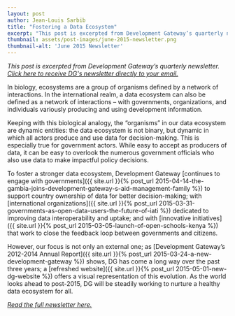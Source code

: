 ```yaml
---
layout: post
author: Jean-Louis Sarbib
title: "Fostering a Data Ecosystem"
excerpt: "This post is excerpted from Development Gateway’s quarterly newsletter."
thumbnail: assets/post-images/june-2015-newsletter.png
thumbnail-alt: 'June 2015 Newsletter'
---
```

*This post is excerpted from Development Gateway’s quarterly newsletter. [Click here to receive DG's newsletter directly to your email.](http://eepurl.com/UEJ6j)*

In biology, ecosystems are a group of organisms defined by a network of interactions. In the international realm, a data ecosystem can also be defined as a network of interactions – with governments, organizations, and individuals variously producing and using development information.

Keeping with this biological analogy, the “organisms” in our data ecosystem are dynamic entities: the data ecosystem is not binary, but dynamic in which all actors produce and use data for decision-making. This is especially true for government actors. While easy to accept as producers of data, it can be easy to overlook the numerous government officials who also use data to make impactful policy decisions.

To foster a stronger data ecosystem, Development Gateway [continues to engage with governments]({{ site.url }}{% post_url 2015-04-14-the-gambia-joins-development-gateway-s-aid-management-family %}) to support country ownership of data for better decision-making; with [international organizations]({{ site.url }}{% post_url 2015-03-31-governments-as-open-data-users-the-future-of-iati %}) dedicated to improving data interoperability and uptake; and with [innovative initiatives]({{ site.url }}{% post_url 2015-03-05-launch-of-open-schools-kenya %}) that work to close the feedback loop between governments and citizens.

However, our focus is not only an external one; as [Development Gateway’s 2012-2014 Annual Report]({{ site.url }}{% post_url 2015-03-24-a-new-development-gateway %}) shows, DG has come a long way over the past three years; a [refreshed website]({{ site.url }}{% post_url 2015-05-01-new-dg-website %}) offers a visual representation of this evolution. As the world looks ahead to post-2015, DG will be steadily working to nurture a healthy data ecosystem for all.

*[Read the full newsletter here.](http://eepurl.com/bo6Swz)*
